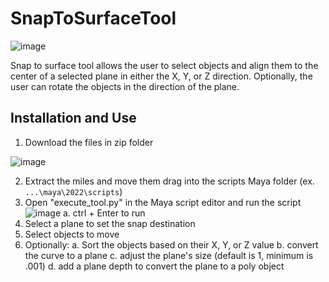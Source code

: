 # SnapToSurfaceTool

![image](https://user-images.githubusercontent.com/43558247/166723846-5958a5f0-7d41-4ff2-8ac2-df19fa51051d.png)


Snap to surface tool allows the user to select objects and align them to the center of a selected plane in either the X, Y, or Z direction. Optionally, the user can rotate the objects in the direction of the plane.


## Installation and Use
1. Download the files in zip folder

 ![image](https://user-images.githubusercontent.com/43558247/167177306-5ab39e56-b74f-4053-b145-b50ae849affc.png)
 
2. Extract the miles and move them drag into the scripts Maya folder (ex. `...\maya\2022\scripts`)
3. Open "execute_tool.py" in the Maya script editor and run the script ![image](https://user-images.githubusercontent.com/43558247/167178537-72ccf865-25b9-426c-bdac-55db39bf828f.png)
  a. ctrl + Enter to run
4. Select a plane to set the snap destination
5. Select objects to move
6. Optionally: 
  a. Sort the objects based on their X, Y, or Z value
  b. convert the curve to a plane
  c. adjust the plane's size (default is 1, minimum is .001)
  d. add a plane depth to convert the plane to a poly object
